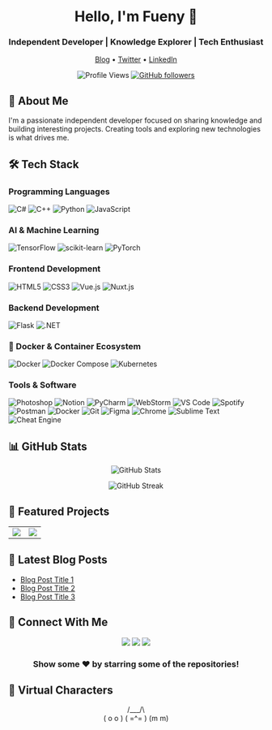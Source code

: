 <div align="center">
  
# Hello, I'm Fueny 👋

### Independent Developer | Knowledge Explorer | Tech Enthusiast

<p align="center">
  <a href="https://fueny.top">Blog</a> •
  <a href="https://twitter.com/fueny">Twitter</a> •
  <a href="https://linkedin.com/in/fueny">LinkedIn</a>
</p>

![Profile Views](https://komarev.com/ghpvc/?username=fueny&color=brightgreen)
[![GitHub followers](https://img.shields.io/github/followers/fueny?label=Follow&style=social)](https://github.com/fueny)

</div>

## 🚀 About Me

I'm a passionate independent developer focused on sharing knowledge and building interesting projects.
Creating tools and exploring new technologies is what drives me.

## 🛠️ Tech Stack

### Programming Languages
![C#](https://img.shields.io/badge/C%23-239120?style=flat-square&logo=c-sharp&logoColor=white)
![C++](https://img.shields.io/badge/C++-00599C?style=flat-square&logo=c%2B%2B&logoColor=white)
![Python](https://img.shields.io/badge/Python-3776AB?style=flat-square&logo=python&logoColor=white)
![JavaScript](https://img.shields.io/badge/JavaScript-F7DF1E?style=flat-square&logo=javascript&logoColor=black)

### AI & Machine Learning
![TensorFlow](https://img.shields.io/badge/TensorFlow-FF6F00?style=flat-square&logo=tensorflow&logoColor=white)
![scikit-learn](https://img.shields.io/badge/scikit--learn-F7931E?style=flat-square&logo=scikit-learn&logoColor=white)
![PyTorch](https://img.shields.io/badge/PyTorch-EE4C2C?style=flat-square&logo=pytorch&logoColor=white)

### Frontend Development
![HTML5](https://img.shields.io/badge/HTML5-E34F26?style=flat-square&logo=html5&logoColor=white)
![CSS3](https://img.shields.io/badge/CSS3-1572B6?style=flat-square&logo=css3&logoColor=white)
![Vue.js](https://img.shields.io/badge/Vue.js-4FC08D?style=flat-square&logo=vue.js&logoColor=white)
![Nuxt.js](https://img.shields.io/badge/Nuxt.js-00DC82?style=flat-square&logo=nuxt.js&logoColor=white)

### Backend Development
![Flask](https://img.shields.io/badge/Flask-000000?style=flat-square&logo=flask&logoColor=white)
![.NET](https://img.shields.io/badge/.NET-512BD4?style=flat-square&logo=.net&logoColor=white)

### 🐳 Docker & Container Ecosystem
![Docker](https://img.shields.io/badge/Docker-2496ED?style=flat-square&logo=docker&logoColor=white)
![Docker Compose](https://img.shields.io/badge/Docker_Compose-2496ED?style=flat-square&logo=docker&logoColor=white)
![Kubernetes](https://img.shields.io/badge/Kubernetes-326CE5?style=flat-square&logo=kubernetes&logoColor=white)

### Tools & Software
![Photoshop](https://img.shields.io/badge/Photoshop-31A8FF?style=flat-square&logo=adobe-photoshop&logoColor=white)
![Notion](https://img.shields.io/badge/Notion-000000?style=flat-square&logo=notion&logoColor=white)
![PyCharm](https://img.shields.io/badge/PyCharm-000000?style=flat-square&logo=pycharm&logoColor=white)
![WebStorm](https://img.shields.io/badge/WebStorm-000000?style=flat-square&logo=webstorm&logoColor=white)
![VS Code](https://img.shields.io/badge/VS_Code-007ACC?style=flat-square&logo=visual-studio-code&logoColor=white)
![Spotify](https://img.shields.io/badge/Spotify-1DB954?style=flat-square&logo=spotify&logoColor=white)
![Postman](https://img.shields.io/badge/Postman-FF6C37?style=flat-square&logo=postman&logoColor=white)
![Docker](https://img.shields.io/badge/Docker-2496ED?style=flat-square&logo=docker&logoColor=white)
![Git](https://img.shields.io/badge/Git-F05032?style=flat-square&logo=git&logoColor=white)
![Figma](https://img.shields.io/badge/Figma-F24E1E?style=flat-square&logo=figma&logoColor=white)
![Chrome](https://img.shields.io/badge/Chrome-4285F4?style=flat-square&logo=google-chrome&logoColor=white)
![Sublime Text](https://img.shields.io/badge/Sublime-FF9800?style=flat-square&logo=sublime-text&logoColor=white)
![Cheat Engine](https://img.shields.io/badge/Cheat_Engine-FF0000?style=flat-square&logo=data:image/png;base64,iVBORw0KGgoAAAANSUhEUgAAAA4AAAAOCAYAAAAfSC3RAAAACXBIWXMAAAsTAAALEwEAmpwYAAAAIGNIUk0AAHolAACAgwAA+f8AAIDpAAB1MAAA6mAAADqYAAAXb5JfxUYAAABLSURBVHjaYvz//z8DJYCJgUIw8DUyMjL+R8dAQWQxFhRT0AWQ+czYJLEpRjGVhQRHo0viUszCQKaV2BzGSGl0jU7nwRzBAAAA//8DANmxJeHQMWZKAAAAAElFTkSuQmCC&logoColor=white)

## 📊 GitHub Stats

<p align="center">
  <img src="https://github-readme-stats.vercel.app/api?username=fueny&show_icons=true&theme=tokyonight" alt="GitHub Stats" />
</p>

<p align="center">
  <img src="https://github-readme-streak-stats.herokuapp.com/?user=fueny&theme=tokyonight" alt="GitHub Streak" />
</p>

## 🎯 Featured Projects

<table>
  <tr>
    <td align="center">
      <a href="https://github.com/fueny/project1">
        <img src="https://github-readme-stats.vercel.app/api/pin/?username=fueny&repo=project1&theme=tokyonight" />
      </a>
    </td>
    <td align="center">
      <a href="https://github.com/fueny/project2">
        <img src="https://github-readme-stats.vercel.app/api/pin/?username=fueny&repo=project2&theme=tokyonight" />
      </a>
    </td>
  </tr>
</table>

## 📝 Latest Blog Posts
<!-- BLOG-POST-LIST:START -->
- [Blog Post Title 1](post-url)
- [Blog Post Title 2](post-url)
- [Blog Post Title 3](post-url)
<!-- BLOG-POST-LIST:END -->

## 🤝 Connect With Me

<p align="center">
  <a href="mailto:fueny@example.com"><img src="https://img.shields.io/badge/-Email-D14836?style=flat-square&logo=gmail&logoColor=white"/></a>
  <a href="https://twitter.com/fueny"><img src="https://img.shields.io/badge/-Twitter-1DA1F2?style=flat-square&logo=twitter&logoColor=white"/></a>
  <a href="https://linkedin.com/in/fueny"><img src="https://img.shields.io/badge/-LinkedIn-0077B5?style=flat-square&logo=linkedin&logoColor=white"/></a>
</p>

<div align="center">

### Show some ❤️ by starring some of the repositories!

</div>

## 👾 Virtual Characters

<div align="center">

  /\___/\  
 (  o o  )
 (  =^=  ) 
  (m   m)
</div>
